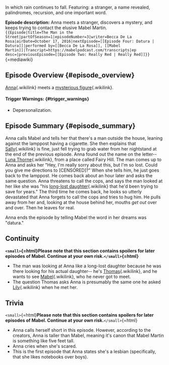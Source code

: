 In which rain continues to fall. Featuring: a stranger, a name revealed,
palindromes, recursion, and one important word.

**Episode description:** Anna meets a stranger, discovers a mystery, and
keeps trying to contact the elusive Mabel Martin.\
`{{Episode|title=The Man in the Street|partOfSeason=1|episodeNumber=3|writer=Becca De La Rosa|airDate=October 17, 2016|nextEpisode=[[Episode Four: Datura | Datura]]|performed by=[[Becca De La Rosa]], [[Mabel Martin]]|Trancript=https://mabelpodcast.com/transcripts|ep desc=|previousEpisode=[[Episode Two: Really Red | Really Red]]}}`{=mediawiki}

## Episode Overview {#episode_overview}

[Anna](Anna_Limón "Anna"){.wikilink} meets a [mysterious
figure](Thomas "mysterious figure"){.wikilink}.

#### **Trigger Warnings:** {#trigger_warnings}

- Depersonalization.

## Episode Summary {#episode_summary}

Anna calls Mabel and tells her that there\'s a man outside the house,
leaning against the lamppost having a cigarette. She then explains that
[Sally](Sally_Martin "Sally"){.wikilink} is fine, just fell trying to
grab water from her nightstand at the end of the previous episode. Anna
found out the name on the letter\-- [Luna
Thorne](Luna_Thorne "Luna Thorne"){.wikilink}, from a place called Fairy
Hill. The man comes up to Anna and asks her \"Hey, I\'m really sorry
about this, but I\'m so lost. Could you give me directions to
\[CENSORED\]?\" When she tells him, he just goes back to the lamppost.
He comes back about an hour later and asks the same question. Anna
threatens to call the cops, and says the man looked at her like she was
\"his [long-lost daughter](Mabel_Martin "long-lost daughter"){.wikilink}
that he\'d been trying to save for years.\" The third time he comes
back, he looks so utterly devastated that Anna forgets to call the cops
and tries to hug him. He pulls away from her and, looking at the house
behind her, mouths *get out* over and over. Then he leaves for real.

Anna ends the episode by telling Mabel the word in her dreams was
\"datura.\"

## Continuity

**`<small>`{=html}Please note that this section contains spoilers for
later episodes of Mabel. Continue at your own risk.`</small>`{=html}**

- The man was looking at Anna like a long-lost daughter because he was
  there looking for his actual daughter\-- he\'s
  [Thomas](Thomas "Thomas"){.wikilink}, and he wants to see
  [Mabel](Mabel_Martin "Mabel"){.wikilink}, who he never got to meet.
- The question Thomas asks Anna is presumably the same one he asked
  [Lily](Lily_Martin "Lily"){.wikilink} when he met her.

## Trivia

`<small>`{=html}**Please note that this section contains spoilers for
later episodes of Mabel. Continue at your own risk.**`</small>`{=html}

- Anna calls herself short in this episode. However, according to the
  creators, Anna is taller than Mabel, meaning it\'s canon that Mabel
  Martin is something like five feet tall.
- Anna cries when she\'s scared.
- This is the first episode that Anna states she\'s a lesbian
  (specifically, that she likes notebooks over boys).
